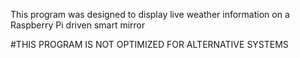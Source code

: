 
This program was designed to display live weather information on a Raspberry Pi driven smart mirror

#THIS PROGRAM IS NOT OPTIMIZED FOR ALTERNATIVE SYSTEMS
